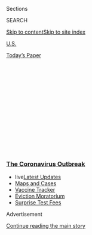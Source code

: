 <div id="app">

<div id="standalone-header">

<div class="interactive-masthead NYTAppHideMasthead css-qz70u6 e1suatyy0">

<div class="section css-ui9rw0 e1suatyy2">

<div class="css-eph4ug er09x8g0">

<div class="css-6n7j50">

</div>

<span class="css-1dv1kvn">Sections</span>

<div class="css-10488qs">

<span class="css-1dv1kvn">SEARCH</span>

</div>

[Skip to content](#site-content)[Skip to site
index](#site-index)

</div>

<div id="masthead-section-label" class="css-1wr3we4 eaxe0e00">

[U.S.](https://www.nytimes3xbfgragh.onion/section/us)

</div>

<div class="css-10698na e1huz5gh0">

</div>

</div>

<div id="masthead-bar-one" class="section hasLinks css-15hmgas e1csuq9d3">

<div class="css-uqyvli e1csuq9d0">

</div>

<div class="css-1uqjmks e1csuq9d1">

</div>

<div class="css-9e9ivx">

[](https://myaccount.nytimes3xbfgragh.onion/auth/login?response_type=cookie&client_id=vi)

</div>

<div class="css-1bvtpon e1csuq9d2">

[Today’s
Paper](https://www.nytimes3xbfgragh.onion/section/todayspaper)

</div>

</div>

</div>

<div class="css-1aor85t" style="opacity:0.000000001;z-index:-1;visibility:hidden">

<div class="css-1hqnpie">

<div class="css-epjblv">

<span class="css-17xtcya">[U.S.](/section/us)</span><span class="css-x15j1o">|</span><span class="css-fwqvlz">Where
Chronic Health Conditions and Coronavirus Could
Collide</span>

</div>

<div class="css-k008qs">

<div class="css-1iwv8en">

<span class="css-18z7m18"></span>

<div>

</div>

</div>

<span class="css-1n6z4y">https://nyti.ms/2LEZxS1</span>

<div class="css-1705lsu">

<div class="css-4xjgmj">

<div class="css-4skfbu" data-role="toolbar" data-aria-label="Social Media Share buttons, Save button, and Comments Panel with current comment count" data-testid="share-tools">

  - 
  - 
  - 
  - 
    
    <div class="css-6n7j50">
    
    </div>

  - 
  - 

</div>

</div>

</div>

</div>

</div>

</div>

<div class="css-mij9hh">

<div class="css-l9svim">

### [<span class="css-pa1jbp"><span class="css-1rxm0ex">The Coronavirus</span><span class="css-1rxm0ex"> Outbreak</span></span>](https://www.nytimes3xbfgragh.onion/news-event/coronavirus?name=styln-coronavirus-national&region=TOP_BANNER&block=storyline_menu_recirc&action=click&pgtype=Interactive&impression_id=9ff1a4f0-f2a9-11ea-b26b-4f4bf8e5c9c3&variant=undefined)

  - <span class="css-ousu42"><span class="css-12clwdu">live</span>[Latest
    Updates](https://www.nytimes3xbfgragh.onion/2020/09/09/world/covid-19-coronavirus.html?name=styln-coronavirus-national&region=TOP_BANNER&block=storyline_menu_recirc&action=click&pgtype=Interactive&impression_id=9ff1cc00-f2a9-11ea-b26b-4f4bf8e5c9c3&variant=undefined)</span>
  - <span class="css-ousu42">[Maps and
    Cases](https://www.nytimes3xbfgragh.onion/interactive/2020/us/coronavirus-us-cases.html?name=styln-coronavirus-national&region=TOP_BANNER&block=storyline_menu_recirc&action=click&pgtype=Interactive&impression_id=9ff1cc01-f2a9-11ea-b26b-4f4bf8e5c9c3&variant=undefined)</span>
  - <span class="css-ousu42">[Vaccine
    Tracker](https://www.nytimes3xbfgragh.onion/interactive/2020/science/coronavirus-vaccine-tracker.html?name=styln-coronavirus-national&region=TOP_BANNER&block=storyline_menu_recirc&action=click&pgtype=Interactive&impression_id=9ff1cc02-f2a9-11ea-b26b-4f4bf8e5c9c3&variant=undefined)</span>
  - <span class="css-ousu42">[Eviction
    Moratorium](https://www.nytimes3xbfgragh.onion/2020/09/02/your-money/eviction-moratorium-covid.html?name=styln-coronavirus-national&region=TOP_BANNER&block=storyline_menu_recirc&action=click&pgtype=Interactive&impression_id=9ff1cc03-f2a9-11ea-b26b-4f4bf8e5c9c3&variant=undefined)</span>
  - <span class="css-ousu42">[Surprise Test
    Fees](https://www.nytimes3xbfgragh.onion/2020/09/09/upshot/coronavirus-surprise-test-fees.html?name=styln-coronavirus-national&region=TOP_BANNER&block=storyline_menu_recirc&action=click&pgtype=Interactive&impression_id=9ff1cc04-f2a9-11ea-b26b-4f4bf8e5c9c3&variant=undefined)</span>

</div>

</div>

<div id="top-wrapper" class="css-1sy8kpn">

<div id="top-slug" class="css-l9onyx">

Advertisement

</div>

[Continue reading the main
story](#after-top)

<div class="ad top-wrapper" style="text-align:center;height:100%;display:block;min-height:250px">

<div id="top" class="place-ad" data-position="top" data-size-key="top">

</div>

</div>

<div id="after-top">

</div>

</div>

<div class="css-11kjks6" data-role="region" data-aria-label="comments panel" tabindex="-1">

<div class="css-1h21wu5">

<div class="css-akb3vb">

<div>

<div class="css-1yip8nf">

## [Comments](#commentsContainer)

[Where Chronic Health Conditions and Coronavirus Could Collide]()[Skip
to Comments]()

<div class="css-c32q7m">

The comments section is closed. To submit a letter to the editor for
publication, write to <letters@NYTimes.com>.

</div>

</div>

<div class="css-1bxnhxc">

</div>

<div class="css-1yip8nf">

</div>

</div>

</div>

</div>

</div>

</div>

<div id="site-content" data-role="main">

# Where Chronic Health Conditions and Coronavirus Could Collide

<div class="css-1vegfwe interactive-byline-container">

By [<span class="css-1baulvz" itemprop="name">Nadja
Popovich</span>](https://www.nytimes3xbfgragh.onion/by/nadja-popovich),
[<span class="css-1baulvz" itemprop="name">Anjali
Singhvi</span>](https://www.nytimes3xbfgragh.onion/by/anjali-singhvi)
and <span class="css-1baulvz last-byline" itemprop="name">Matthew
Conlen</span>May 18,
2020

</div>

<div id="interactive-standalone-sharetools" class="css-wkcogx">

<div>

<div class="interactive-sharetools css-9z2bwm" data-role="toolbar" data-aria-label="Social Media Share buttons, Save button, and Comments Panel with current comment count" data-testid="share-tools">

  - 
  - 
  - 
  - 
    
    <div class="css-6n7j50">
    
    </div>

  - *<span class="css-1dtr3u3">310</span>*

</div>

</div>

</div>

<div id="coronavirus-underlying-conditions" class="section interactive-standard interactive-content interactive-size-scoop css-uc81c" data-id="100000007133140">

<div class="css-17ih8de interactive-body">

<div class="g-top-asset g-top" style="">

<div class="g-asset g-graphic" style="max-width: 350px">

<div id="g-top-box" class="ai2html">

<div id="g-top-350" class="g-artboard" style="" data-aspect-ratio="1.856" data-min-width="0">

<div style="padding: 0 0 53.8649% 0;">

</div>

![](data:image/gif;base64,R0lGODlhCgAKAIAAAB8fHwAAACH5BAEAAAAALAAAAAAKAAoAAAIIhI+py+0PYysAOw==)

<div id="g-ai0-1" class="g-text g-aiAbs g-aiPointText" style="top:58.9205%;margin-top:-30.1px;left:73.9646%;width:111px;">

Where people

are more at risk

for severe

Covid-19
illness

</div>

</div>

</div>

</div>

</div>

<div class="g-header-container">

</div>

<div class="g-story g-freebird g-max-limit" data-preview-slug="2020-05-05-underlying-conidtions-maps">

As the new coronavirus continues to spread over the next months, [and
maybe even
years](https://www.nytimes3xbfgragh.onion/interactive/2020/04/30/opinion/coronavirus-covid-vaccine.html),
it could exact a heavy new toll in areas of the United States that have
not yet seen major outbreaks but have high rates of diabetes, obesity,
high blood pressure and other chronic health conditions.

Large parts of the South and Appalachia are especially vulnerable,
according to a health-risk index created for The New York Times by
[PolicyMap](https://www.policymap.com/2020/05/policymap-covid19-quick-maps/),
a company that analyzes local health data. The index for the first time
identifies counties with high rates of the underlying conditions that
[increase residents’ risk of becoming severely
ill](https://www.cdc.gov/mmwr/volumes/69/wr/mm6915e3.htm) if they are
infected with the coronavirus.

Even in lower-risk counties, a significant proportion of the population
is living with these
conditions.

<div class="g-asset g-graphic" style="max-width: 1400px">

<div id="g-riskblurb-box" class="ai2html">

<div id="g-riskblurb-1200" class="g-artboard" style="min-width: 900px;" data-aspect-ratio="1.641" data-min-width="900">

<div style="padding: 0 0 60.9455% 0;">

</div>

![](data:image/gif;base64,R0lGODlhCgAKAIAAAB8fHwAAACH5BAEAAAAALAAAAAAKAAoAAAIIhI+py+0PYysAOw==)

<div id="g-ai0-1" class="g-background-shadow g-aiAbs g-aiPointText" style="top:5.703%;margin-top:-6.7px;left:15.5423%;width:54px;">

WASH.

</div>

<div id="g-ai0-2" class="g-ai2html-settings g-aiAbs g-aiPointText" style="top:10.9041%;margin-top:-7.7px;left:72.8878%;width:134px;">

Covid-19 health
risk

</div>

<div id="g-ai0-3" class="g-background-shadow g-aiAbs g-aiPointText" style="top:12.403%;margin-top:-6.7px;left:30.668%;width:53px;">

MONT.

</div>

<div id="g-ai0-4" class="g-background-shadow g-aiAbs g-aiPointText" style="top:12.403%;margin-top:-6.7px;left:90.8489%;width:54px;">

MAINE

</div>

<div id="g-ai0-5" class="g-background-shadow g-aiAbs g-aiPointText" style="top:12.8132%;margin-top:-6.7px;left:44.5178%;width:43px;">

N.D.

</div>

<div id="g-ai0-6" class="g-ai2html-settings g-aiAbs g-aiPointText" style="top:16.1658%;margin-top:-8.2px;left:72.8478%;width:52px;">

Lower

</div>

<div id="g-ai0-7" class="g-ai2html-settings g-aiAbs g-aiPointText" style="top:16.1658%;margin-top:-8.2px;right:17.1537%;width:55px;">

Higher

</div>

<div id="g-ai0-8" class="g-background-shadow g-aiAbs g-aiPointText" style="top:16.2316%;margin-top:-6.7px;left:53.1029%;width:52px;">

MINN.

</div>

<div id="g-ai0-9" class="g-background-shadow g-aiAbs g-aiPointText" style="top:18.0091%;margin-top:-6.7px;left:13.2409%;width:46px;">

ORE.

</div>

<div id="g-ai0-10" class="g-background-shadow g-aiAbs g-aiPointText" style="top:19.3765%;margin-top:-6.7px;left:87.314%;width:36px;">

VT.

</div>

<div id="g-ai0-11" class="g-background-shadow g-aiAbs g-aiPointText" style="top:20.3336%;margin-top:-6.7px;left:88.9662%;width:43px;">

N.H.

</div>

<div id="g-ai0-12" class="g-background-shadow g-aiAbs g-aiPointText" style="top:21.8377%;margin-top:-6.7px;left:60.4877%;width:44px;">

WIS.

</div>

<div id="g-ai0-13" class="g-background-shadow g-aiAbs g-aiPointText" style="top:22.1112%;margin-top:-6.7px;left:21.7138%;width:53px;">

IDAHO

</div>

<div id="g-ai0-14" class="g-background-shadow g-aiAbs g-aiPointText" style="top:23.4785%;margin-top:-6.7px;left:44.6056%;width:42px;">

S.D.

</div>

<div id="g-ai0-15" class="g-background-shadow g-aiAbs g-aiPointText" style="top:24.1622%;margin-top:-6.7px;left:84.3722%;width:40px;">

N.Y.

</div>

<div id="g-ai0-16" class="g-background-shadow g-aiAbs g-aiPointText" style="top:25.1193%;margin-top:-6.7px;left:89.0431%;width:53px;">

MASS.

</div>

<div id="g-ai0-17" class="g-background-shadow g-aiAbs g-aiPointText" style="top:27.1703%;margin-top:-6.7px;left:32.7974%;width:47px;">

WYO.

</div>

<div id="g-ai0-18" class="g-background-shadow g-aiAbs g-aiPointText" style="top:27.3071%;margin-top:-6.7px;left:68.5104%;width:51px;">

MICH.

</div>

<div id="g-ai0-19" class="g-background-shadow g-aiAbs g-aiPointText" style="top:27.7173%;margin-top:-6.7px;left:90.4138%;width:38px;">

R.I.

</div>

<div id="g-ai0-20" class="g-background-shadow g-aiAbs g-aiPointText" style="top:28.5377%;margin-top:-6.7px;left:87.6994%;width:54px;">

CONN.

</div>

<div id="g-ai0-21" class="g-background-shadow g-aiAbs g-aiPointText" style="top:32.3662%;margin-top:-6.7px;left:55.1028%;width:48px;">

IOWA

</div>

<div id="g-ai0-22" class="g-background-shadow g-aiAbs g-aiPointText" style="top:33.3234%;margin-top:-6.7px;left:80.8491%;width:37px;">

PA.

</div>

<div id="g-ai0-23" class="g-background-shadow g-aiAbs g-aiPointText" style="top:34.1438%;margin-top:-6.7px;left:44.957%;width:46px;">

NEB.

</div>

<div id="g-ai0-24" class="g-background-shadow g-aiAbs g-aiPointText" style="top:35.3744%;margin-top:-6.7px;left:16.9182%;width:44px;">

NEV.

</div>

<div id="g-ai0-25" class="g-background-shadow g-aiAbs g-aiPointText" style="top:35.5111%;margin-top:-6.7px;left:86.2665%;width:40px;">

N.J.

</div>

<div id="g-ai0-26" class="g-background-shadow g-aiAbs g-aiPointText" style="top:36.605%;margin-top:-6.7px;left:72.681%;width:47px;">

OHIO

</div>

<div id="g-ai0-27" class="g-background-shadow g-aiAbs g-aiPointText" style="top:38.3825%;margin-top:-6.7px;left:62.4394%;width:39px;">

ILL.

</div>

<div id="g-ai0-28" class="g-background-shadow g-aiAbs g-aiPointText" style="top:38.656%;margin-top:-6.7px;left:82.6549%;width:41px;">

MD.

</div>

<div id="g-ai0-29" class="g-background-shadow g-aiAbs g-aiPointText" style="top:38.7927%;margin-top:-6.7px;left:67.5105%;width:42px;">

IND.

</div>

<div id="g-ai0-30" class="g-background-shadow g-aiAbs g-aiPointText" style="top:39.3397%;margin-top:-6.7px;left:25.1756%;width:48px;">

UTAH

</div>

<div id="g-ai0-31" class="g-background-shadow g-aiAbs g-aiPointText" style="top:39.6131%;margin-top:-6.7px;left:85.5126%;width:44px;">

DEL.

</div>

<div id="g-ai0-32" class="g-background-shadow g-aiAbs g-aiPointText" style="top:40.1601%;margin-top:-6.7px;left:82.7558%;width:42px;">

D.C.

</div>

<div id="g-ai0-33" class="g-background-shadow g-aiAbs g-aiPointText" style="top:42.0744%;margin-top:-6.7px;left:35.0143%;width:51px;">

COLO.

</div>

<div id="g-ai0-34" class="g-background-shadow g-aiAbs g-aiPointText" style="top:42.6213%;margin-top:-6.7px;left:76.3719%;width:49px;">

W.VA.

</div>

<div id="g-ai0-35" class="g-background-shadow g-aiAbs g-aiPointText" style="top:43.5784%;margin-top:-6.7px;left:10.5226%;width:51px;">

CALIF.

</div>

<div id="g-ai0-36" class="g-background-shadow g-aiAbs g-aiPointText" style="top:44.3988%;margin-top:-6.7px;left:80.335%;width:37px;">

VA.

</div>

<div id="g-ai0-37" class="g-background-shadow g-aiAbs g-aiPointText" style="top:45.0825%;margin-top:-6.7px;left:47.0994%;width:46px;">

KAN.

</div>

<div id="g-ai0-38" class="g-ai2html-settings g-aiAbs g-aiPointText" style="top:51.9244%;margin-top:-52.7px;left:88.5427%;width:137px;">

West Virginia has not

yet seen a significant

outbreak, but it has

one of the most

medically
vulnerable

populations.

</div>

<div id="g-ai0-39" class="g-background-shadow g-aiAbs g-aiPointText" style="top:45.9029%;margin-top:-6.7px;left:57.1568%;width:41px;">

MO.

</div>

<div id="g-ai0-40" class="g-background-shadow g-aiAbs g-aiPointText" style="top:45.9029%;margin-top:-6.7px;left:71.0987%;width:36px;">

KY.

</div>

<div id="g-ai0-41" class="g-background-shadow g-aiAbs g-aiPointText" style="top:51.3723%;margin-top:-6.7px;left:81.8727%;width:42px;">

N.C.

</div>

<div id="g-ai0-42" class="g-background-shadow g-aiAbs g-aiPointText" style="top:53.2866%;margin-top:-6.7px;left:67.7539%;width:52px;">

TENN.

</div>

<div id="g-ai0-43" class="g-background-shadow g-aiAbs g-aiPointText" style="top:56.0212%;margin-top:-6.7px;left:48.3548%;width:51px;">

OKLA.

</div>

<div id="g-ai0-44" class="g-background-shadow g-aiAbs g-aiPointText" style="top:56.2947%;margin-top:-6.7px;left:23.417%;width:47px;">

ARIZ.

</div>

<div id="g-ai0-45" class="g-background-shadow g-aiAbs g-aiPointText" style="top:57.5253%;margin-top:-6.7px;left:57.4189%;width:45px;">

ARK.

</div>

<div id="g-ai0-46" class="g-background-shadow g-aiAbs g-aiPointText" style="top:57.9355%;margin-top:-6.7px;left:33.2413%;width:45px;">

N.M.

</div>

<div id="g-ai0-47" class="g-background-shadow g-aiAbs g-aiPointText" style="top:58.3457%;margin-top:-6.7px;left:78.4008%;width:41px;">

S.C.

</div>

<div id="g-ai0-48" class="g-ai2html-settings g-aiAbs" style="top:57.8386%;left:1.4088%;width:14.4167%;">

Much of Colorado has a lower relative risk for severe Covid-19 illness,
but more than 20 percent of the adult population is estimated to be
obese.

 

 

</div>

<div id="g-ai0-49" class="g-background-shadow g-aiAbs g-aiPointText" style="top:64.2253%;margin-top:-6.7px;left:67.9195%;width:43px;">

ALA.

</div>

<div id="g-ai0-50" class="g-background-shadow g-aiAbs g-aiPointText" style="top:64.2253%;margin-top:-6.7px;left:74.491%;width:39px;">

GA.

</div>

<div id="g-ai0-51" class="g-background-shadow g-aiAbs g-aiPointText" style="top:65.0457%;margin-top:-6.7px;left:62.4761%;width:50px;">

MISS.

</div>

<div id="g-ai0-52" class="g-background-shadow g-aiAbs g-aiPointText" style="top:68.4641%;margin-top:-6.7px;left:57.5701%;width:37px;">

LA.

</div>

<div id="g-ai0-53" class="g-background-shadow g-aiAbs g-aiPointText" style="top:71.062%;margin-top:-6.7px;left:46.2429%;width:53px;">

TEXAS

</div>

<div id="g-ai0-54" class="g-background-shadow g-aiAbs g-aiPointText" style="top:76.9416%;margin-top:-6.7px;left:78.4784%;width:43px;">

FLA.

</div>

<div id="g-ai0-55" class="g-background-shadow g-aiAbs g-aiPointText" style="top:78.3089%;margin-top:-6.7px;left:14.7771%;width:60px;">

ALASKA

</div>

<div id="g-ai0-56" class="g-ai2html-settings g-aiAbs g-aiPointText" style="top:85.7661%;margin-top:-45.2px;left:64.6809%;width:158px;">

Alabama has a high

burden of chronic health

conditions. In many

counties, more than 40

percent of adults are

estimated to be
obese.

</div>

<div id="g-ai0-57" class="g-background-shadow g-aiAbs g-aiPointText" style="top:86.1028%;margin-top:-6.7px;left:30.2487%;width:57px;">

HAWAII

</div>

</div>

<div id="g-riskblurb-335" class="g-artboard" style="max-width: 549px;max-height: 627px" data-aspect-ratio="0.876" data-min-width="0" data-max-width="549">

<div style="padding: 0 0 114.1745% 0;">

</div>

![](data:image/gif;base64,R0lGODlhCgAKAIAAAB8fHwAAACH5BAEAAAAALAAAAAAKAAoAAAIIhI+py+0PYysAOw==)

<div id="g-ai1-1" class="g-mobile g-aiAbs g-aiPointText" style="top:2.2869%;margin-top:-7.7px;right:10.3314%;width:131px;">

Covid-19 health
risk

</div>

<div id="g-ai1-2" class="g-mobile g-aiAbs g-aiPointText" style="top:9.6075%;margin-top:-7.7px;left:64.4124%;width:55px;">

Lower

</div>

<div id="g-ai1-3" class="g-mobile g-aiAbs g-aiPointText" style="top:9.6075%;margin-top:-7.7px;right:10.0665%;width:58px;">

Higher

</div>

<div id="g-ai1-4" class="g-circles g-aiAbs g-aiPointText" style="top:30.8874%;margin-top:-5.1px;left:33.7231%;margin-left:-13.5px;width:27px;">

3

</div>

<div id="g-ai1-5" class="g-circles g-aiAbs g-aiPointText" style="top:31.9332%;margin-top:-5.1px;left:79.414%;margin-left:-13.5px;width:27px;">

1

</div>

<div id="g-ai1-6" class="g-circles g-aiAbs g-aiPointText" style="top:44.2213%;margin-top:-5.1px;left:70.092%;margin-left:-13.5px;width:27px;">

2

</div>

<div id="g-ai1-7" class="g-ai2html-settings g-aiAbs g-aiPointText" style="top:68.8254%;margin-top:-15.2px;left:6.6053%;width:333px;">

West Virginia has not yet seen a significant outbreak, but

it has one of the most medically vulnerable
populations.

</div>

<div id="g-ai1-8" class="g-ai2html-settings g-aiAbs g-aiPointText" style="top:67.238%;margin-top:-6.2px;left:2.9991%;margin-left:-14px;width:28px;">

1

</div>

<div id="g-ai1-9" class="g-ai2html-settings g-aiAbs" style="top:73.7285%;left:6.6053%;width:92.2388%;">

Alabama has a high burden of chronic health conditions. In many
counties, more than 40 percent of adults are estimated to be
obese.

</div>

<div id="g-ai1-10" class="g-ai2html-settings g-aiAbs g-aiPointText" style="top:76.3887%;margin-top:-6.2px;left:2.9991%;margin-left:-14px;width:28px;">

2

</div>

<div id="g-ai1-11" class="g-ai2html-settings g-aiAbs" style="top:86.8009%;left:6.6053%;width:90.7463%;">

Much of Colorado has a lower relative risk for severe Covid-19 illness,
but more than 20 percent of the adult population is estimated to be
obese.

</div>

<div id="g-ai1-12" class="g-ai2html-settings g-aiAbs g-aiPointText" style="top:89.1996%;margin-top:-6.2px;left:2.9991%;margin-left:-14px;width:28px;">

3

</div>

</div>

<div id="g-riskblurb-720" class="g-artboard" style="min-width: 550px;max-width: 899px;max-height: 584px" data-aspect-ratio="1.54" data-min-width="550" data-max-width="899">

<div style="padding: 0 0 64.948% 0;">

</div>

![](data:image/gif;base64,R0lGODlhCgAKAIAAAB8fHwAAACH5BAEAAAAALAAAAAAKAAoAAAIIhI+py+0PYysAOw==)

<div id="g-ai2-1" class="g-background-shadow g-aiAbs g-aiPointText" style="top:7.0975%;margin-top:-6.2px;left:10.6446%;width:51px;">

WASH.

</div>

<div id="g-ai2-2" class="g-ai2html-settings g-aiAbs g-aiPointText" style="top:9.5689%;margin-top:-7.7px;left:77.1243%;margin-left:-67px;width:134px;">

Covid-19 health
risk

</div>

<div id="g-ai2-3" class="g-background-shadow g-aiAbs g-aiPointText" style="top:13.7268%;margin-top:-6.2px;left:26.8305%;width:50px;">

MONT.

</div>

<div id="g-ai2-4" class="g-background-shadow g-aiAbs g-aiPointText" style="top:13.9406%;margin-top:-6.2px;left:91.2296%;width:51px;">

MAINE

</div>

<div id="g-ai2-5" class="g-background-shadow g-aiAbs g-aiPointText" style="top:14.1545%;margin-top:-6.2px;left:41.6512%;width:41px;">

N.D.

</div>

<div id="g-ai2-6" class="g-ai2html-settings g-aiAbs g-aiPointText" style="top:15.8652%;margin-top:-5.2px;left:70.3298%;width:47px;">

Lower

</div>

<div id="g-ai2-7" class="g-ai2html-settings g-aiAbs g-aiPointText" style="top:15.8652%;margin-top:-5.2px;right:15.5047%;width:50px;">

Higher

</div>

<div id="g-ai2-8" class="g-background-shadow g-aiAbs g-aiPointText" style="top:17.7899%;margin-top:-6.2px;left:50.8379%;width:49px;">

MINN.

</div>

<div id="g-ai2-9" class="g-background-shadow g-aiAbs g-aiPointText" style="top:19.5006%;margin-top:-6.2px;left:8.1819%;width:43px;">

ORE.

</div>

<div id="g-ai2-10" class="g-background-shadow g-aiAbs g-aiPointText" style="top:20.7837%;margin-top:-6.2px;left:87.448%;width:34px;">

VT.

</div>

<div id="g-ai2-11" class="g-background-shadow g-aiAbs g-aiPointText" style="top:21.8529%;margin-top:-6.2px;left:89.2149%;width:41px;">

N.H.

</div>

<div id="g-ai2-12" class="g-background-shadow g-aiAbs g-aiPointText" style="top:23.3499%;margin-top:-6.2px;left:58.7405%;width:42px;">

WIS.

</div>

<div id="g-ai2-13" class="g-background-shadow g-aiAbs g-aiPointText" style="top:23.5637%;margin-top:-6.2px;left:17.2486%;width:50px;">

IDAHO

</div>

<div id="g-ai2-14" class="g-background-shadow g-aiAbs g-aiPointText" style="top:25.0606%;margin-top:-6.2px;left:41.745%;width:40px;">

S.D.

</div>

<div id="g-ai2-15" class="g-background-shadow g-aiAbs g-aiPointText" style="top:25.7022%;margin-top:-6.2px;left:84.299%;width:39px;">

N.Y.

</div>

<div id="g-ai2-16" class="g-background-shadow g-aiAbs g-aiPointText" style="top:26.5575%;margin-top:-6.2px;left:89.2972%;width:50px;">

MASS.

</div>

<div id="g-ai2-17" class="g-background-shadow g-aiAbs g-aiPointText" style="top:28.696%;margin-top:-6.2px;left:29.1091%;width:45px;">

WYO.

</div>

<div id="g-ai2-18" class="g-background-shadow g-aiAbs g-aiPointText" style="top:28.696%;margin-top:-6.2px;left:67.3255%;width:48px;">

MICH.

</div>

<div id="g-ai2-19" class="g-background-shadow g-aiAbs g-aiPointText" style="top:29.1237%;margin-top:-6.2px;left:90.7641%;width:36px;">

R.I.

</div>

<div id="g-ai2-20" class="g-background-shadow g-aiAbs g-aiPointText" style="top:30.6206%;margin-top:-6.2px;left:87.5588%;width:51px;">

CONN.

</div>

<div id="g-ai2-21" class="g-background-shadow g-aiAbs g-aiPointText" style="top:33.8283%;margin-top:-6.2px;left:52.9781%;width:45px;">

IOWA

</div>

<div id="g-ai2-22" class="g-background-shadow g-aiAbs g-aiPointText" style="top:34.8976%;margin-top:-6.2px;left:80.5291%;width:36px;">

PA.

</div>

<div id="g-ai2-23" class="g-background-shadow g-aiAbs g-aiPointText" style="top:35.7529%;margin-top:-6.2px;left:42.121%;width:44px;">

NEB.

</div>

<div id="g-ai2-24" class="g-background-shadow g-aiAbs g-aiPointText" style="top:36.8222%;margin-top:-6.2px;left:12.1169%;width:42px;">

NEV.

</div>

<div id="g-ai2-25" class="g-background-shadow g-aiAbs g-aiPointText" style="top:37.036%;margin-top:-6.2px;left:86.326%;width:38px;">

N.J.

</div>

<div id="g-ai2-26" class="g-background-shadow g-aiAbs g-aiPointText" style="top:38.1052%;margin-top:-6.2px;left:71.7884%;width:44px;">

OHIO

</div>

<div id="g-ai2-27" class="g-background-shadow g-aiAbs g-aiPointText" style="top:40.0299%;margin-top:-6.2px;left:60.8288%;width:37px;">

ILL.

</div>

<div id="g-ai2-28" class="g-background-shadow g-aiAbs g-aiPointText" style="top:40.2437%;margin-top:-6.2px;left:82.4614%;width:39px;">

MD.

</div>

<div id="g-ai2-29" class="g-background-shadow g-aiAbs g-aiPointText" style="top:40.4576%;margin-top:-6.2px;left:66.2554%;width:40px;">

IND.

</div>

<div id="g-ai2-30" class="g-background-shadow g-aiAbs g-aiPointText" style="top:40.8852%;margin-top:-6.2px;left:20.9532%;width:45px;">

UTAH

</div>

<div id="g-ai2-31" class="g-background-shadow g-aiAbs g-aiPointText" style="top:41.0991%;margin-top:-6.2px;left:85.5193%;width:42px;">

DEL.

</div>

<div id="g-ai2-32" class="g-background-shadow g-aiAbs g-aiPointText" style="top:41.7406%;margin-top:-6.2px;left:82.5694%;width:40px;">

D.C.

</div>

<div id="g-ai2-33" class="g-background-shadow g-aiAbs g-aiPointText" style="top:43.6652%;margin-top:-6.2px;left:31.4815%;width:49px;">

COLO.

</div>

<div id="g-ai2-34" class="g-background-shadow g-aiAbs g-aiPointText" style="top:44.5206%;margin-top:-6.2px;left:75.6008%;width:46px;">

W.VA.

</div>

<div id="g-ai2-35" class="g-background-shadow g-aiAbs g-aiPointText" style="top:45.1622%;margin-top:-6.2px;left:5.2731%;width:48px;">

CALIF.

</div>

<div id="g-ai2-36" class="g-ai2html-settings g-aiAbs g-aiPointText" style="top:57.5733%;margin-top:-63.2px;left:88.0451%;width:102px;">

West Virginia

has not yet

seen a

significant

outbreak, but it

has one of the

most
medically

vulnerable

populations.

</div>

<div id="g-ai2-37" class="g-background-shadow g-aiAbs g-aiPointText" style="top:46.0176%;margin-top:-6.2px;left:79.9797%;width:36px;">

VA.

</div>

<div id="g-ai2-38" class="g-background-shadow g-aiAbs g-aiPointText" style="top:46.6591%;margin-top:-6.2px;left:44.4138%;width:44px;">

KAN.

</div>

<div id="g-ai2-39" class="g-background-shadow g-aiAbs g-aiPointText" style="top:47.3006%;margin-top:-6.2px;left:55.176%;width:39px;">

MO.

</div>

<div id="g-ai2-40" class="g-background-shadow g-aiAbs g-aiPointText" style="top:47.5145%;margin-top:-6.2px;left:70.0952%;width:35px;">

KY.

</div>

<div id="g-ai2-41" class="g-background-shadow g-aiAbs g-aiPointText" style="top:53.0745%;margin-top:-6.2px;left:81.6243%;width:41px;">

N.C.

</div>

<div id="g-ai2-42" class="g-background-shadow g-aiAbs g-aiPointText" style="top:54.9991%;margin-top:-6.2px;left:66.5158%;width:49px;">

TENN.

</div>

<div id="g-ai2-43" class="g-background-shadow g-aiAbs g-aiPointText" style="top:56.2822%;margin-top:-6.2px;left:20.3388%;width:45px;">

ARIZ.

</div>

<div id="g-ai2-44" class="g-background-shadow g-aiAbs g-aiPointText" style="top:57.5653%;margin-top:-6.2px;left:45.7571%;width:48px;">

OKLA.

</div>

<div id="g-ai2-45" class="g-background-shadow g-aiAbs g-aiPointText" style="top:59.0622%;margin-top:-6.2px;left:55.4573%;width:43px;">

ARK.

</div>

<div id="g-ai2-46" class="g-background-shadow g-aiAbs g-aiPointText" style="top:59.4899%;margin-top:-6.2px;left:29.5841%;width:43px;">

N.M.

</div>

<div id="g-ai2-47" class="g-background-shadow g-aiAbs g-aiPointText" style="top:59.9176%;margin-top:-6.2px;left:77.909%;width:40px;">

S.C.

</div>

<div id="g-ai2-48" class="g-ai2html-settings g-aiAbs g-aiPointText" style="top:67.5212%;margin-top:-37.7px;left:0.9763%;width:197px;">

Much of Colorado has a lower

relative risk for severe Covid-19

illness, but more than 20

percent of the adult population

is estimated to be
obese.

</div>

<div id="g-ai2-49" class="g-background-shadow g-aiAbs g-aiPointText" style="top:65.9053%;margin-top:-6.2px;left:66.694%;width:41px;">

ALA.

</div>

<div id="g-ai2-50" class="g-background-shadow g-aiAbs g-aiPointText" style="top:65.9053%;margin-top:-6.2px;left:73.7253%;width:37px;">

GA.

</div>

<div id="g-ai2-51" class="g-background-shadow g-aiAbs g-aiPointText" style="top:66.7606%;margin-top:-6.2px;left:60.8682%;width:47px;">

MISS.

</div>

<div id="g-ai2-52" class="g-background-shadow g-aiAbs g-aiPointText" style="top:71.8929%;margin-top:-6.2px;left:55.6697%;width:35px;">

LA.

</div>

<div id="g-ai2-53" class="g-background-shadow g-aiAbs g-aiPointText" style="top:72.7483%;margin-top:-6.2px;left:43.4971%;width:50px;">

TEXAS

</div>

<div id="g-ai2-54" class="g-background-shadow g-aiAbs g-aiPointText" style="top:78.736%;margin-top:-6.2px;left:77.992%;width:41px;">

FLA.

</div>

<div id="g-ai2-55" class="g-background-shadow g-aiAbs g-aiPointText" style="top:80.0191%;margin-top:-6.2px;left:9.8268%;width:56px;">

ALASKA

</div>

<div id="g-ai2-56" class="g-ai2html-settings g-aiAbs g-aiPointText" style="top:89.7613%;margin-top:-37.7px;left:58.1345%;width:181px;">

Alabama has a high burden

of chronic health conditions.

In many counties, more than

40 percent of adults are

estimated to be
obese.

</div>

<div id="g-ai2-57" class="g-background-shadow g-aiAbs g-aiPointText" style="top:87.9314%;margin-top:-6.2px;left:26.3818%;width:53px;">

HAWAII

</div>

</div>

</div>

<div class="g-source">

<span class="g-credit g-note">Note: The health risk shown for a given
county is compared with the national average.</span>

</div>

</div>

Public health experts warn that these areas may not be adequately
prepared for new waves of infection, even as some have lifted
restrictions meant to curb the spread of the virus.

“Places that have not seen a lot of infection yet should be thinking
about what infection is going to mean once they have an outbreak there,”
said Micaela E. Martinez, a professor at Columbia University’s Mailman
School of Public Health.

“This infection is highly contagious and we have no vaccine, so it will
inevitably sweep through our populations unless we have very tight
measures in place to prevent that from happening,” Dr. Martinez said.
Once it does, the overall health of a community will matter, she added.

The map above shows where U.S residents are at increased risk for severe
Covid-19 illness, compared with the national average. It is based on the
estimated proportion of adults in each county who have one or more of
these conditions: diabetes, high blood pressure, obesity, heart disease
and chronic lung disease, using survey data from the Centers for Disease
Control and Prevention.

A [majority of
patients](https://www.nytimes3xbfgragh.onion/2020/04/23/health/coronavirus-patients-risk.html)
hospitalized with Covid-19 in the New York City area, an early epicenter
of the nation’s outbreak, had one or more underlying health conditions.
Studies from the C.D.C. and others suggest that, once infected with the
coronavirus, people with such conditions are at particular risk for
severe illness, including hospitalization and death. The conditions do
not on their own increase a person’s chance of catching the disease.

<div class="g-asset g-graphic" style="max-width: 720px">

### High-Risk Counties Where Coronavirus Cases Are Growing

<div class="g-table-wrapper">

<div class="g-table-meta-wrapper">

<div class="g-body select">

<span class="g-select-wrap">
</span>

</div>

<div class="g-table-key">

![](https://static01.graylady3jvrrxbe.onion/newsgraphics/2020/05/05/underlying-conidtions-maps/285b87a8f8b4316698542969359e7b75c0b957dc/table-key.png)

</div>

</div>

<div class="g-table-header">

<div class="g-county row fips-37199">

<div class="g-name" data-sortkey="county">

<div class="g-sort-icon">

</div>

County

</div>

<div class="g-cases" data-sortkey="cases">

<div class="g-sort-icon">

</div>

Cases per 10k

</div>

<div class="g-rate" data-sortkey="rate">

<div class="g-sort-icon">

</div>

One-week growth rate

</div>

<div class="g-cell g-index" data-sortkey="index">

<div class="g-sort-icon">

</div>

Health
risk

</div>

<div class="g-cell g-obesity g-detailed" data-sortkey="obesity">

<div class="g-sort-icon g-block">

</div>

Obesity

</div>

<div class="g-cell g-diabetes g-detailed" data-sortkey="diabetes">

<div class="g-sort-icon g-block">

</div>

Diabetes

</div>

<div class="g-cell g-hypertension g-detailed" data-sortkey="hypertension">

<div class="g-sort-icon">

</div>

High blood pressure

</div>

<div class="g-cell g-copd g-detailed" data-sortkey="lung-disease">

<div class="g-sort-icon">

</div>

Lung disease

</div>

<div class="g-cell g-hd g-detailed" data-sortkey="heart-disease">

<div class="g-sort-icon">

</div>

Heart disease

</div>

</div>

</div>

<div class="g-table">

</div>

</div>

<div class="g-source">

<span class="g-credit">Notes: The health risk shown for a given county
is compared with the national average. The average daily growth rate of
total coronavirus cases is for the seven-day period ending May 14, 2020.
Counties with at least 20 total reported cases and positive growth rates
are shown. <span class="g-desktop-only">A person may have more than one
health condition; numbers are rounded.</span></span>

</div>

</div>

The index does not include age as a separate risk factor, though several
of these conditions are more common in older people. The new coronavirus
has been particularly brutal for seniors, who are hospitalized and die
at higher rates than younger people with the virus. But underlying
health conditions appear to increase the risk of serious illness across
age groups.

In all,
[m](https://www.medrxiv.org/content/10.1101/2020.05.02.20088781v1)[ore
than half
o](https://www.medrxiv.org/content/10.1101/2020.05.02.20088781v1)[f U.S.
adults](https://www.medrxiv.org/content/10.1101/2020.05.02.20088781v1)
have at least one condition that increases their risk of becoming
seriously ill if infected.

“It’s important to recognize that it’s not some ‘other people’ that are
vulnerable,” said Caitlin M. Rivers, an assistant professor at Johns
Hopkins Center for Health Security. “The kinds of conditions that put
people at higher risk are extremely common.”

But while many people have these conditions, there are important
disparities by age, race and income.

Heart disease and hypertension are more common among older people.
Obesity rates are [similar across age
groups](https://www.cdc.gov/nchs/data/databriefs/db288.pdf) in America,
but [higher among black
and](https://www.cdc.gov/pcd/issues/2019/18_0579.htm)[Hispanic
people](https://www.cdc.gov/pcd/issues/2019/18_0579.htm) than among
white people.

Lower-income groups and communities of color face significant health
disparities, including higher rates of chronic health conditions, as
well as lower health insurance rates and more limited access to health
care.

Such disparities reflect historical and current inequalities, said Nancy
Krieger, a professor of social epidemiology at the Harvard T.H. Chan
School of Public Health, including a long-term lack of resources and
opportunity.

And these same groups may also be at higher risk for catching the virus.
Black and Hispanic workers [more
frequently](https://www.cdc.gov/coronavirus/2019-ncov/need-extra-precautions/racial-ethnic-minorities.html)
have jobs classified as critical or otherwise lack the ability to stay
home, and they more often live in multigenerational and crowded homes
where it is harder to isolate if infected with the coronavirus. “It’s a
compounding of risk,” Dr. Krieger said.

In New York City, the impact of coronavirus — [both in cases and
deaths](https://www1.nyc.gov/assets/doh/downloads/pdf/imm/covid-19-deaths-race-ethnicity-05142020-1.pdf)
— has been disproportionately concentrated in [lower-income
neighborhoods](https://time.com/5821212/coronavirus-low-income-communities/)
and [communities of
color](https://www1.nyc.gov/assets/doh/downloads/pdf/imm/covid-19-deaths-race-ethnicity-04082020-1.pdf).
Similar racial and socioeconomic inequalities have been seen in
outbreaks across the country.

Identifying high-risk communities could help policymakers better
anticipate future outbreaks.

“If you’re an official or city planner or hospital administrator, you
want to know what to expect when the disease hits,” said Dr. Leora
Horwitz, a co-author of a study that evaluated underlying conditions
among coronavirus patients hospitalized in the NYU Langone Health
System. Or, she added, if it hits again.

Dr. Krieger of Harvard said data on health risk should inform targeted
interventions and public health messaging. “Can we pinpoint where more
testing needs to be done or made accessible and affordable?” she said.
“Where is the greatest need for community outreach, for contact
tracing?”

In the end, keeping new coronavirus infection and death rates low for
people at high health risk requires keeping them low over all, Dr.
Horwitz said. “The more disease is in the community, the more disease
among people at high risk, period.”

</div>

<div class="g-asset g-methodology">

Methodology

[PolicyMap](https://www.policymap.com/) created the Covid-19 health risk
index using the estimated county-level prevalence of five underlying
health conditions: obesity, diabetes, high blood pressure, heart disease
and chronic obstructive pulmonary disease (COPD). These conditions put
people at higher risk for serious Covid-19 illness, according to the
[C.D.C.](https://www.cdc.gov/coronavirus/2019-ncov/need-extra-precautions/people-at-higher-risk.html?CDC_AA_refVal=https%3A%2F%2Fwww.cdc.gov%2Fcoronavirus%2F2019-ncov%2Fspecific-groups%2Fhigh-risk-complications.html)
Other conditions, like kidney disease, also increase the risk of severe
Covid-related sickness but are less prevalent in the population. Asthma
was identified as an at-risk condition by the C.D.C. early on, but data
on asthma risk [has been
inconsistent](https://www.nytimes3xbfgragh.onion/2020/04/16/health/coronavirus-asthma-risk.html)
so far, so the condition is not included in this index.

PolicyMap estimated county-level prevalence for high blood pressure,
COPD and heart disease using a statistical analysis of state-level
health data from the C.D.C.'s 2017 Behavioral Risk Factor Surveillance
System survey. Estimates for diabetes and obesity at the county level
are from the C.D.C.’s U.S. Diabetes Surveillance System. PolicyMap
combined these estimates, normalized by population, to get a single risk
index for each county. The index does not account for people who have
more than one condition. It assesses the overall health burden in a
community and is not a representation of the number of people with these
health conditions. The data is available for download
[here](https://www.policymap.com/issues/covid-19/#download-data).

Coronavirus case data is from a [New York Times
database](https://www.nytimes3xbfgragh.onion/article/coronavirus-county-data-us.html)
of reports from state and local health agencies and hospitals, as of May
14, 2020. Population figures are from the 2014-18 American Community
Survey.

</div>

</div>

</div>

<div id="interactive-footer-container" class="css-ovgi28 interactive-footer-container">

Additional work by Josh
Katz.

<div id="interactive-addendum-list" class="css-1yiqkdd interactive-addendum-list">

</div>

</div>

</div>

<div id="standalone-footer">

<div>

<div>

<div id="interactive-footer-wrapper">

<div class="css-i29ckm">

<div class="css-1oeie6n">

Read 310
Comments

</div>

<div class="interactive-sharetools css-9z2bwm" data-role="toolbar" data-aria-label="Social Media Share buttons, Save button, and Comments Panel with current comment count" data-testid="share-tools">

  - 
  - 
  - 
  - 
    
    <div class="css-6n7j50">
    
    </div>

</div>

</div>

<div>

</div>

<div id="bottom-wrapper" class="css-1ede5it">

<div id="bottom-slug" class="css-l9onyx">

Advertisement

</div>

[Continue reading the main
story](#after-bottom)

<div id="bottom" class="ad bottom-wrapper" style="text-align:center;height:100%;display:block;min-height:90px">

</div>

<div id="after-bottom">

</div>

</div>

## Site Index

<div>

</div>

## Site Information Navigation

  - [© <span>2020</span> <span>The New York Times
    Company</span>](https://help.nytimes3xbfgragh.onion/hc/en-us/articles/115014792127-Copyright-notice)

<!-- end list -->

  - [NYTCo](https://www.nytco.com/)
  - [Contact
    Us](https://help.nytimes3xbfgragh.onion/hc/en-us/articles/115015385887-Contact-Us)
  - [Work with us](https://www.nytco.com/careers/)
  - [Advertise](https://nytmediakit.com/)
  - [T Brand Studio](http://www.tbrandstudio.com/)
  - [Your Ad
    Choices](https://www.nytimes3xbfgragh.onion/privacy/cookie-policy#how-do-i-manage-trackers)
  - [Privacy](https://www.nytimes3xbfgragh.onion/privacy)
  - [Terms of
    Service](https://help.nytimes3xbfgragh.onion/hc/en-us/articles/115014893428-Terms-of-service)
  - [Terms of
    Sale](https://help.nytimes3xbfgragh.onion/hc/en-us/articles/115014893968-Terms-of-sale)
  - [Site
    Map](https://spiderbites.nytimes3xbfgragh.onion)
  - [Help](https://help.nytimes3xbfgragh.onion/hc/en-us)
  - [Subscriptions](https://www.nytimes3xbfgragh.onion/subscription?campaignId=37WXW)

</div>

</div>

</div>

</div>

</div>
